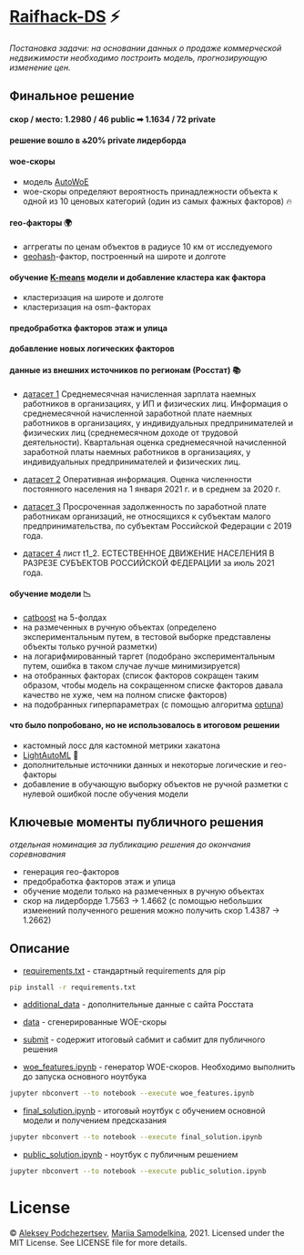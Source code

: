 # [Raifhack-DS](https://russianhackers.notion.site/Raifhack-DS-266336ee6b7640c691364a9bb49885dd) ⚡

*Постановка задачи: на основании данных о продаже коммерческой недвижимости необходимо построить модель, прогнозирующую изменение цен.*

## Финальное решение 
#### скор / место: 1.2980 / 46 public ➡ 1.1634 / 72 private

#### решение вошло в 🔝20% private лидерборда

#### woe-скоры
* модель [AutoWoE](https://github.com/sberbank-ai-lab/AutoMLWhitebox)
* woe-скоры определяют вероятность принадлежности объекта к одной из 10 ценовых категорий (один из самых фажных факторов) 🔥

#### гео-факторы 🌍
* аггрегаты по ценам объектов в радиусе 10 км от исследуемого
* [geohash](https://github.com/wdm0006/pygeohash)-фактор, построенный на широте и долготе

#### обучение [K-means](https://github.com/scikit-learn/scikit-learn) модели и добавление кластера как фактора
* кластеризация на широте и долготе
* кластеризация на osm-факторах

#### предобработка факторов этаж и улица

#### добавление новых логических факторов

#### данные из внешних источников по регионам (Росстат) 📚

* [датасет 1](https://rosstat.gov.ru/labor_market_employment_salaries)
Среднемесячная начисленная зарплата наемных работников в организациях, у ИП и физических лиц.
Информация о среднемесячной начисленной заработной плате наемных работников в организациях, у индивидуальных предпринимателей и физических лиц (среднемесячном доходе от трудовой деятельности).
Квартальная оценка среднемесячной начисленной заработной платы наемных работников в организациях, у индивидуальных предпринимателей и физических лиц.

* [датасет 2](https://rosstat.gov.ru/folder/12781)
Оперативная информация.
Оценка численности постоянного населения на 1 января 2021 г. и в среднем за 2020 г.

* [датасет 3](https://rosstat.gov.ru/labor_market_employment_salaries)
Просроченная задолженность по заработной плате работникам организаций, не относящихся к субъектам малого предпринимательства, по субъектам Российской Федерации c 2019 года.

* [датасет 4](https://rosstat.gov.ru/storage/mediabank/edn07_2021.htm) лист t1_2.
ЕСТЕСТВЕННОЕ ДВИЖЕНИЕ НАСЕЛЕНИЯ В РАЗРЕЗЕ СУБЪЕКТОВ РОССИЙСКОЙ ФЕДЕРАЦИИ за июль 2021 года.

#### обучение модели 📉
* [catboost](https://github.com/catboost/catboost) на 5-фолдах
* на размеченных в ручную объектах (определено экспериментальным путем, в тестовой выборке представлены объекты только ручной разметки)
* на логарифмированный таргет (подобрано экспериментальным путем, ошибка в таком случае лучше минимизируется)
* на отобранных факторах (список факторов сокращен таким образом, чтобы модель на сокращенном списке факторов давала качество не хуже, чем на полном списке факторов)
* на подобранных гиперпараметрах (с помощью алгоритма [optuna](https://github.com/optuna/optuna))

#### что было попробовано, но не использовалось в итоговом решении
* кастомный лосс для кастомной метрики хакатона
* [LightAutoML](https://github.com/sberbank-ai-lab/LightAutoML) 🦙
* дополнительные источники данных и некоторые логические и гео-факторы
* добавление в обучающую выборку объектов не ручной разметки с нулевой ошибкой после обучения модели

## Ключевые моменты публичного решения

*отдельная номинация за публикацию решения до окончания соревнования*

* генерация гео-факторов
* предобработка факторов этаж и улица
* обучение модели только на размеченных в ручную объектах
* скор на лидерборде 1.7563 → 1.4662 (с помощью небольших изменений полученного решения можно получить скор 1.4387 → 1.2662)

## Описание

* [requirements.txt](/requirements.txt) - стандартный requirements для pip
```bash
pip install -r requirements.txt 
```
* [additional_data](/additional_data) - дополнительные данные с сайта Росстата
* [data](/data) - сгенерированные WOE-скоры
* [submit](/submit) - содержит итоговый сабмит и сабмит для публичного решения

* [woe_features.ipynb](woe_features.ipynb) - генератор WOE-скоров. Необходимо выполнить до запуска основного ноутбука
```bash
jupyter nbconvert --to notebook --execute woe_features.ipynb
```

* [final_solution.ipynb](final_solution.ipynb) - итоговый ноутбук с обучением основной модели и получением предсказания
```bash
jupyter nbconvert --to notebook --execute final_solution.ipynb
```

* [public_solution.ipynb](public_solution.ipynb) - ноутбук с публичным решением
```bash
jupyter nbconvert --to notebook --execute public_solution.ipynb
```

# License
© [Aleksey Podchezertsev](https://github.com/AsciiShell),
  [Mariia Samodelkina](https://github.com/goo-goo-goo-joob), 2021. 
Licensed under the MIT License. See LICENSE file for more details.
